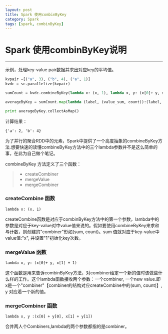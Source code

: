 ```yaml
---
layout: post
title: Spark 使用combinByKey
category: Spark
tags: [spark, combinByKey]
---
```


# Spark 使用combinByKey说明

------
示例，处理key-value pair数据并求出对应key的平均值。

``` python
kvpair =[("a", 3), ("b", 4), ("a", 1)]
kvdc = sc.parallelize(kvpair)

sumCount = kvdc.combineByKey(lambda x: (x, 1), lambda x, y: (x[0]+ y, x[1] + 1), lambda x, y :(x[0] + y[0], x[1] + y[1]))

averageByKey = sumCount.map(lambda (label, (value_sum, count)):(label, value_sum /count))

print averageByKey.collectAsMap()
```

 计算结果：
```
{'a': 2, 'b': 4}
```

为了并行的聚合RDD中的元素，Spark中提供了一个高度抽象的combineByKey方法.想要快速的读懂combineByKey方法中的三个lambda参数并不是这么简单的事，在此为自己做个笔记。

combineByKey 方法定义了三个函数：

>* createCombiner
>* mergeValue
>* mergeCombiner

### createCombine 函数
```
lambda x: (x, 1)
```
createCombine函数是对应于combinByKey方法中的第一个参数，lambda中的参数是对应于key-value对中value值来说的。假如要使用combineByKey来求和与计数，则创建的"combiner"形如(sum, count)。sum 值就对应于key-value中value值:"x", 并设置"1"初始化key次数。

### mergeValue 函数
```
lambda x, y: (x[0]+ y, x[1] + 1)
```
这个函数是用来告诉combinByKey方法，对combiner给定一个新的值时该做些什么样的工作。这个lambda函数接收两个参数：一个combiner, 一个new value.即x是一个"combiner"【combiner的结构对应createCombine中的(sum, count)】, y 对应着一个新的值。

### mergeCombiner 函数
```
lambda x, y :(x[0] + y[0], x[1] + y[1])
```
合并两人个Combiners,lambda的两个参数都指的是combiner。




